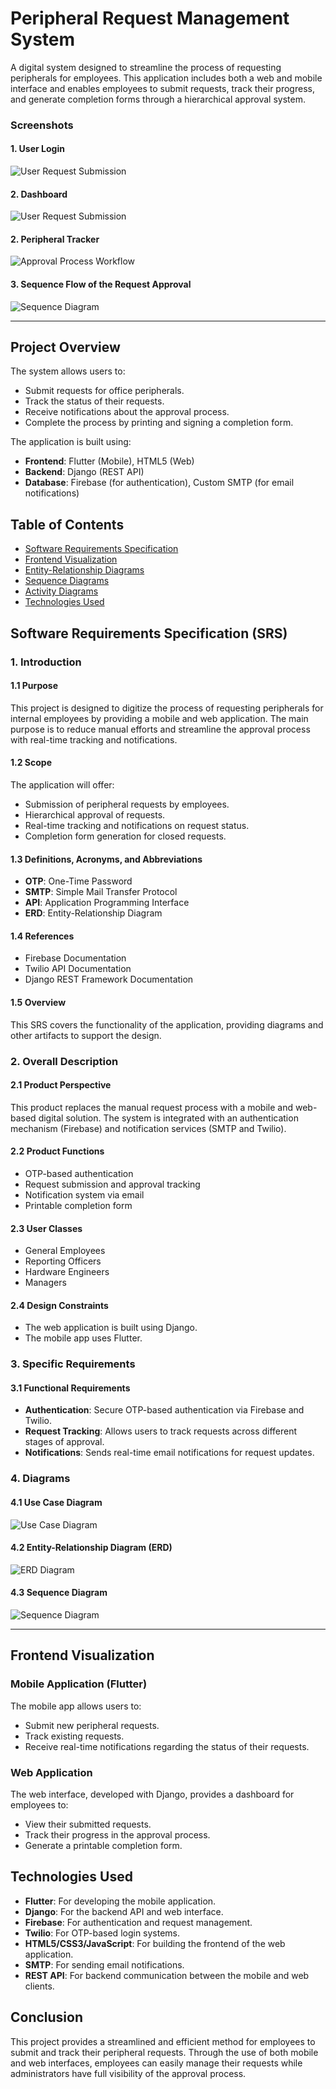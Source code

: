 # Peripheral Request Management System

A digital system designed to streamline the process of requesting peripherals for employees. This application includes both a web and mobile interface and enables employees to submit requests, track their progress, and generate completion forms through a hierarchical approval system.

### Screenshots

#### 1. User Login

![User Request Submission](assets/Login.png)

#### 2. Dashboard

![User Request Submission](assets/HomePage.png)

#### 2. Peripheral Tracker

![Approval Process Workflow](assets/Peripherals.png)

#### 3. Sequence Flow of the Request Approval

![Sequence Diagram](assets/RequestFlow.png)

---

## Project Overview

The system allows users to:
- Submit requests for office peripherals.
- Track the status of their requests.
- Receive notifications about the approval process.
- Complete the process by printing and signing a completion form.

The application is built using:
- **Frontend**: Flutter (Mobile), HTML5 (Web)
- **Backend**: Django (REST API)
- **Database**: Firebase (for authentication), Custom SMTP (for email notifications)

## Table of Contents

- [Software Requirements Specification](#software-requirements-specification-srs)
- [Frontend Visualization](#frontend-visualization)
- [Entity-Relationship Diagrams](#entity-relationship-diagrams)
- [Sequence Diagrams](#sequence-diagrams)
- [Activity Diagrams](#activity-diagrams)
- [Technologies Used](#technologies-used)

## Software Requirements Specification (SRS)

### 1. Introduction

#### 1.1 Purpose
This project is designed to digitize the process of requesting peripherals for internal employees by providing a mobile and web application. The main purpose is to reduce manual efforts and streamline the approval process with real-time tracking and notifications.

#### 1.2 Scope
The application will offer:
- Submission of peripheral requests by employees.
- Hierarchical approval of requests.
- Real-time tracking and notifications on request status.
- Completion form generation for closed requests.

#### 1.3 Definitions, Acronyms, and Abbreviations
- **OTP**: One-Time Password
- **SMTP**: Simple Mail Transfer Protocol
- **API**: Application Programming Interface
- **ERD**: Entity-Relationship Diagram

#### 1.4 References
- Firebase Documentation
- Twilio API Documentation
- Django REST Framework Documentation

#### 1.5 Overview
This SRS covers the functionality of the application, providing diagrams and other artifacts to support the design.

### 2. Overall Description

#### 2.1 Product Perspective
This product replaces the manual request process with a mobile and web-based digital solution. The system is integrated with an authentication mechanism (Firebase) and notification services (SMTP and Twilio).

#### 2.2 Product Functions
- OTP-based authentication
- Request submission and approval tracking
- Notification system via email
- Printable completion form

#### 2.3 User Classes
- General Employees
- Reporting Officers
- Hardware Engineers
- Managers

#### 2.4 Design Constraints
- The web application is built using Django.
- The mobile app uses Flutter.

### 3. Specific Requirements

#### 3.1 Functional Requirements
- **Authentication**: Secure OTP-based authentication via Firebase and Twilio.
- **Request Tracking**: Allows users to track requests across different stages of approval.
- **Notifications**: Sends real-time email notifications for request updates.

### 4. Diagrams

#### 4.1 Use Case Diagram

![Use Case Diagram](assets/UseCase.jpg)

#### 4.2 Entity-Relationship Diagram (ERD)

![ERD Diagram](assets/ER.jpg)

#### 4.3 Sequence Diagram

![Sequence Diagram](assets/Sequence.jpg)

---

## Frontend Visualization

### Mobile Application (Flutter)
The mobile app allows users to:
- Submit new peripheral requests.
- Track existing requests.
- Receive real-time notifications regarding the status of their requests.

### Web Application
The web interface, developed with Django, provides a dashboard for employees to:
- View their submitted requests.
- Track their progress in the approval process.
- Generate a printable completion form.

## Technologies Used

- **Flutter**: For developing the mobile application.
- **Django**: For the backend API and web interface.
- **Firebase**: For authentication and request management.
- **Twilio**: For OTP-based login systems.
- **HTML5/CSS3/JavaScript**: For building the frontend of the web application.
- **SMTP**: For sending email notifications.
- **REST API**: For backend communication between the mobile and web clients.

## Conclusion

This project provides a streamlined and efficient method for employees to submit and track their peripheral requests. Through the use of both mobile and web interfaces, employees can easily manage their requests while administrators have full visibility of the approval process.

